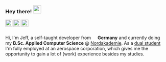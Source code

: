 ### Hey there! <img src="https://media.giphy.com/media/hvRJCLFzcasrR4ia7z/giphy.gif" width="25px">
<a href="http://discord.com/users/165474051706454016">
  <img align="left" alt="Jeff's Discord" width="22px" src="https://raw.githubusercontent.com/peterthehan/peterthehan/master/assets/discord.svg" />
</a>
<a href="https://twitter.com/jeffsaupe">
  <img align="left" alt="Jeff's Twitter" width="22px" src="https://raw.githubusercontent.com/peterthehan/peterthehan/master/assets/twitter.svg" />
</a>
<a href="https://www.linkedin.com/in/jeff-saupe-a4460a203/">
  <img align="left" alt="Jeff's LinkedIn" width="22px" src="https://raw.githubusercontent.com/peterthehan/peterthehan/master/assets/linkedin.svg" />
</a

<br>
<br>
<br>

Hi, I'm Jeff, a self-taught developer from <img src="https://image.flaticon.com/icons/svg/197/197571.svg" width="13"/> <b>Germany</b> and currently doing my <b>B.Sc. Applied Computer Science</b> @ [Nordakademie](https://www.nordakademie.de/). As a [dual student](https://www.ue-germany.com/blog/en/what-does-dual-study-mean-in-practice/#:~:text=This%20combination%20of%20study%20program,and%20do%20an%20apprenticeship%20simultaneously.) I'm fully employed at an aerospace corporation, which gives me the opportunity to gain a lot of (work) experience besides my studies.
